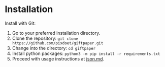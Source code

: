 # Installation
Install with Git:

1. Go to your preferred installation directory.
2. Clone the repository: `git clone https://github.com/pixdoet/giftpaper.git`
3. Change into the directory: `cd giftpaper`
4. Install python packages: `python3 -m pip install -r requirements.txt`
4. Proceed with usage instructions at [json.md](./json.md).
